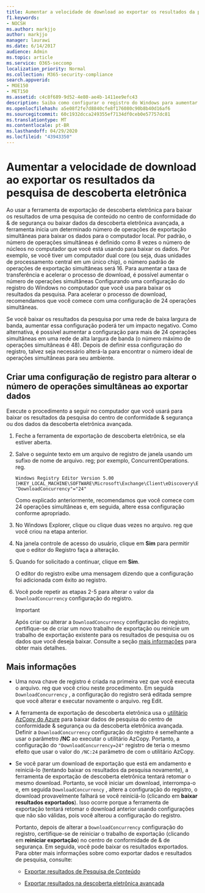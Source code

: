 ```yaml
---
title: Aumentar a velocidade de download ao exportar os resultados da pesquisa de descoberta eletrônica
f1.keywords:
- NOCSH
ms.author: markjjo
author: markjjo
manager: laurawi
ms.date: 6/14/2017
audience: Admin
ms.topic: article
ms.service: O365-seccomp
localization_priority: Normal
ms.collection: M365-security-compliance
search.appverid:
- MOE150
- MET150
ms.assetid: c4c8f689-9d52-4e80-ae4b-1411ee9efc43
description: Saiba como configurar o registro do Windows para aumentar a taxa de transferência de dados ao baixar os resultados da pesquisa e dados de pesquisa do centro de conformidade e segurança & e descoberta eletrônica avançada.
ms.openlocfilehash: a5e08f2fe7d8840cfe8f176080c90b8b40d16af6
ms.sourcegitcommit: 60c1932dcca249355ef7134df0ceb0e57757dc81
ms.translationtype: MT
ms.contentlocale: pt-BR
ms.lasthandoff: 04/29/2020
ms.locfileid: "43943350"
---
```

# <a name="increase-the-download-speed-when-exporting-ediscovery-search-results"></a>Aumentar a velocidade de download ao exportar os resultados da pesquisa de descoberta eletrônica

Ao usar a ferramenta de exportação de descoberta eletrônica para baixar os resultados de uma pesquisa de conteúdo no centro de conformidade do & de segurança ou baixar dados da descoberta eletrônica avançada, a ferramenta inicia um determinado número de operações de exportação simultâneas para baixar os dados para o computador local. Por padrão, o número de operações simultâneas é definido como 8 vezes o número de núcleos no computador que você está usando para baixar os dados. Por exemplo, se você tiver um computador dual core (ou seja, duas unidades de processamento central em um único chip), o número padrão de operações de exportação simultâneas será 16. Para aumentar a taxa de transferência e acelerar o processo de download, é possível aumentar o número de operações simultâneas Configurando uma configuração do registro do Windows no computador que você usa para baixar os resultados da pesquisa. Para acelerar o processo de download, recomendamos que você comece com uma configuração de 24 operações simultâneas.
  
Se você baixar os resultados da pesquisa por uma rede de baixa largura de banda, aumentar essa configuração poderá ter um impacto negativo. Como alternativa, é possível aumentar a configuração para mais de 24 operações simultâneas em uma rede de alta largura de banda (o número máximo de operações simultâneas é 48). Depois de definir essa configuração do registro, talvez seja necessário alterá-la para encontrar o número ideal de operações simultâneas para seu ambiente.
  
## <a name="create-a-registry-setting-to-change-the-number-of-concurrent-operations-when-exporting-data"></a>Criar uma configuração de registro para alterar o número de operações simultâneas ao exportar dados

Execute o procedimento a seguir no computador que você usará para baixar os resultados da pesquisa do centro de conformidade & segurança ou dos dados da descoberta eletrônica avançada.
  
1. Feche a ferramenta de exportação de descoberta eletrônica, se ela estiver aberta. 
    
2. Salve o seguinte texto em um arquivo de registro de janela usando um sufixo de nome de arquivo. reg; por exemplo, ConcurrentOperations. reg. 
    
    ```text
    Windows Registry Editor Version 5.00
    [HKEY_LOCAL_MACHINE\SOFTWARE\Microsoft\Exchange\Client\eDiscovery\ExportTool]
    "DownloadConcurrency"="24"
    ```

    Como explicado anteriormente, recomendamos que você comece com 24 operações simultâneas e, em seguida, altere essa configuração conforme apropriado.
    
3. No Windows Explorer, clique ou clique duas vezes no arquivo. reg que você criou na etapa anterior.
    
4. Na janela controle de acesso do usuário, clique em **Sim** para permitir que o editor do Registro faça a alteração. 
    
5. Quando for solicitado a continuar, clique em **Sim**.
    
    O editor do registro exibe uma mensagem dizendo que a configuração foi adicionada com êxito ao registro.
    
6. Você pode repetir as etapas 2-5 para alterar o valor da `DownloadConcurrency` configuração do registro. 
    
    > [!IMPORTANT]
    > Após criar ou alterar a `DownloadConcurrency` configuração do registro, certifique-se de criar um novo trabalho de exportação ou reinicie um trabalho de exportação existente para os resultados de pesquisa ou os dados que você deseja baixar. Consulte a seção [mais informações](#more-information) para obter mais detalhes. 
  
## <a name="more-information"></a>Mais informações

- Uma nova chave de registro é criada na primeira vez que você executa o arquivo. reg que você criou neste procedimento. Em seguida `DownloadConcurrency` , a configuração do registro será editada sempre que você alterar e executar novamente o arquivo. reg Edit. 
    
- A ferramenta de exportação de descoberta eletrônica usa o [utilitário AzCopy do Azure](https://go.microsoft.com/fwlink/?linkid=849949) para baixar dados de pesquisa do centro de conformidade & segurança ou da descoberta eletrônica avançada. Definir a `DownloadConcurrency` configuração do registro é semelhante a usar o parâmetro **/NC** ao executar o utilitário AzCopy. Portanto, a configuração do `"DownloadConcurrency=24"` registro de teria o mesmo efeito que usar o valor do `/NC:24` parâmetro de com o utilitário AzCopy. 
    
- Se você parar um download de exportação que está em andamento e reiniciá-lo (tentando baixar os resultados da pesquisa novamente), a ferramenta de exportação de descoberta eletrônica tentará retomar o mesmo download. Portanto, se você iniciar um download, interrompa-o e, em seguida `DownloadConcurrency` , altere a configuração do registro, o download provavelmente falhará se você reiniciá-lo (clicando em **baixar resultados exportados**). Isso ocorre porque a ferramenta de exportação tentará retomar o download anterior usando configurações que não são válidas, pois você alterou a configuração do registro.
    
    Portanto, depois de alterar a `DownloadConcurrency` configuração do registro, certifique-se de reiniciar o trabalho de exportação (clicando em **reiniciar exportação**) no centro de conformidade de & de segurança. Em seguida, você pode baixar os resultados exportados. Para obter mais informações sobre como exportar dados e resultados de pesquisa, consulte:
    
  - [Exportar resultados de Pesquisa de Conteúdo](export-search-results.md)
    
  - [Exportar resultados na descoberta eletrônica avançada](export-results-in-advanced-ediscovery.md)
    
